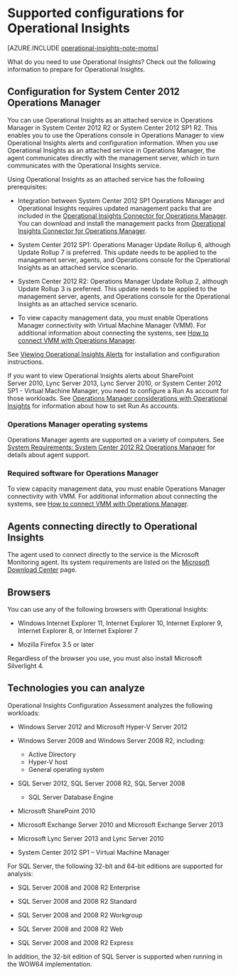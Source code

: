 <properties
   pageTitle="Supported configurations for Operational Insights"
   description="Learn about the configurations needed for Operational Insights"
   services="operational-insights"
   documentationCenter=""
   authors="bandersmsft"
   manager="jwhit"
   editor="tysonn" />
<tags
   ms.service="operational-insights"
   ms.devlang="na"
   ms.topic="article"
   ms.tgt_pltfrm="na"
   ms.workload="na"
   ms.date="05/20/2015"
   ms.author="banders" />

# Supported configurations for Operational Insights

[AZURE.INCLUDE [operational-insights-note-moms](../../includes/operational-insights-note-moms.md)]

What do you need to use Operational Insights? Check out the following information to prepare for Operational Insights.


## Configuration for System Center 2012 Operations Manager

You can use Operational Insights as an attached service in Operations Manager in System Center 2012 R2 or System Center 2012 SP1 R2. This enables you to use the Operations console in Operations Manager to view Operational Insights alerts and configuration information. When you use Operational Insights as an attached service in Operations Manager, the agent communicates directly with the management server, which in turn communicates with the Operational Insights service.

Using Operational Insights as an attached service has the following prerequisites:


- Integration between System Center 2012 SP1 Operations Manager and Operational Insights requires updated management packs that are included in the [Operational Insights Connector for Operations Manager](https://www.microsoft.com/en-us/download/details.aspx?id=38199). You can download and install the management packs from [Operational Insights Connector for Operations Manager](https://www.microsoft.com/en-us/download/details.aspx?id=38199).

- System Center 2012 SP1: Operations Manager Update Rollup 6, although Update Rollup 7 is preferred. This update needs to be applied to the management server, agents, and Operations console for the Operational Insights as an attached service scenario.

- System Center 2012 R2: Operations Manager Update Rollup 2, although Update Rollup 3 is preferred. This update needs to be applied to the management server, agents, and Operations console for the Operational Insights as an attached service scenario.

- To view capacity management data, you must enable Operations Manager connectivity with Virtual Machine Manager (VMM). For additional information about connecting the systems, see [How to connect VMM with Operations Manager](https://technet.microsoft.com/en-us/library/hh882396.aspx).

See [Viewing Operational Insights Alerts](http://go.microsoft.com/fwlink/?LinkID=293793) for installation and configuration instructions.

If you want to view Operational Insights alerts about SharePoint Server 2010, Lync Server 2013, Lync Server 2010, or System Center 2012 SP1 - Virtual Machine Manager, you need to configure a Run As account for those workloads. See [Operations Manager considerations with Operational Insights](operational-insights-operations-manager.md) for information about how to set Run As accounts.


### Operations Manager operating systems

Operations Manager agents are supported on a variety of computers. See [System Requirements: System Center 2012 R2 Operations Manager](https://technet.microsoft.com/library/dn249696.aspx) for details about agent support.

### Required software for Operations Manager

To view capacity management data, you must enable Operations Manager connectivity with VMM. For additional information about connecting the systems, see [How to connect VMM with Operations Manager](https://technet.microsoft.com/en-us/library/hh882396.aspx).

## Agents connecting directly to Operational Insights

The agent used to connect directly to the service is the Microsoft Monitoring agent. Its system requirements are listed on the [Microsoft Download Center](https://www.microsoft.com/en-us/download/details.aspx?id=40316&e6b34bbe-475b-1abd-2c51-b5034bcdd6d2=True) page.

## Browsers

You can use any of the following browsers with Operational Insights:

- Windows Internet Explorer 11, Internet Explorer 10, Internet Explorer 9, Internet Explorer 8, or Internet Explorer 7

- Mozilla Firefox 3.5 or later

Regardless of the browser you use, you must also install Microsoft Silverlight 4.

## Technologies you can analyze

Operational Insights Configuration Assessment analyzes the following workloads:

- Windows Server 2012 and Microsoft Hyper-V Server 2012

- Windows Server 2008 and Windows Server 2008 R2, including:
    - Active Directory
	- Hyper-V host
	- General operating system

- SQL Server 2012, SQL Server 2008 R2, SQL Server 2008
    - SQL Server Database Engine

- Microsoft SharePoint 2010

- Microsoft Exchange Server 2010 and Microsoft Exchange Server 2013

- Microsoft Lync Server 2013 and Lync Server 2010

- System Center 2012 SP1 – Virtual Machine Manager

For SQL Server, the following 32-bit and 64-bit editions are supported for analysis:

- SQL Server 2008 and 2008 R2 Enterprise

- SQL Server 2008 and 2008 R2 Standard

- SQL Server 2008 and 2008 R2 Workgroup

- SQL Server 2008 and 2008 R2 Web

- SQL Server 2008 and 2008 R2 Express

In addition, the 32-bit edition of SQL Server is supported when running in the WOW64 implementation.
 
